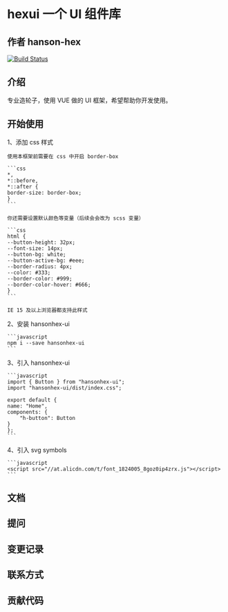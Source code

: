 # hexui 一个 UI 组件库

## 作者 hanson-hex

[![Build Status](https://travis-ci.org/hanson-hex/hexui.svg?branch=dev)](https://travis-ci.org/hanson-hex/hexui)

## 介绍

专业造轮子，使用 VUE 做的 UI 框架，希望帮助你开发使用。

## 开始使用

1、添加 css 样式

    使用本框架前需要在 css 中开启 border-box

    ```css
    *,
    *::before,
    *::after {
    border-size: border-box;
    }
    ```

    你还需要设置默认颜色等变量（后续会会改为 scss 变量）

    ```css
    html {
    --button-height: 32px;
    --font-size: 14px;
    --button-bg: white;
    --button-active-bg: #eee;
    --border-radius: 4px;
    --color: #333;
    --border-color: #999;
    --border-color-hover: #666;
    }
    ```

    IE 15 及以上浏览器都支持此样式

2、安装 hansonhex-ui

    ```javascript
    npm i --save hansonhex-ui
    ```

3、引入 hansonhex-ui

    ```javascript
    import { Button } from "hansonhex-ui";
    import "hansonhex-ui/dist/index.css";

    export default {
    name: "Home",
    components: {
        "h-button": Button
    }
    };
    ```

4、引入 svg symbols

    ```javascript
    <script src="//at.alicdn.com/t/font_1824005_8goz0ip4zrx.js"></script>
    ```

## 文档

## 提问

## 变更记录

## 联系方式

## 贡献代码
